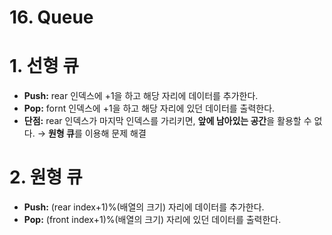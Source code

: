 # 16. Queue

# 1. 선형 큐

- **Push:** rear 인덱스에 +1을 하고 해당 자리에 데이터를 추가한다.
- **Pop:** fornt 인덱스에 +1을 하고 해당 자리에 있던 데이터를 출력한다.
- **단점:** rear 인덱스가 마지막 인덱스를 가리키면, **앞에 남아있는 공간**을 활용할 수 없다.
  → **원형 큐**를 이용해 문제 해결

# 2. 원형 큐

- **Push:** (rear index+1)%(배열의 크기) 자리에 데이터를 추가한다.
- **Pop:** (front index+1)%(배열의 크기) 자리에 있던 데이터를 출력한다.

